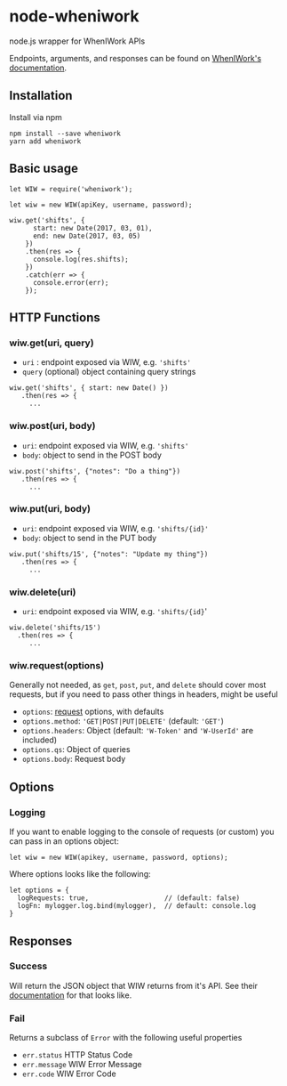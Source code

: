 # node-wheniwork
node.js wrapper for WhenIWork APIs

Endpoints, arguments, and responses can be found on [WhenIWork's documentation](http://dev.wheniwork.com/). 

## Installation  

Install via npm  

```
npm install --save wheniwork
yarn add wheniwork
```

## Basic usage 

```
let WIW = require('wheniwork');

let wiw = new WIW(apiKey, username, password);

wiw.get('shifts', {
      start: new Date(2017, 03, 01),
      end: new Date(2017, 03, 05)
    })
    .then(res => {
      console.log(res.shifts);
    })
    .catch(err => {
      console.error(err);
    });
```

## HTTP Functions 

### wiw.get(uri, query)

* `uri` : endpoint exposed via WIW, e.g. `'shifts'`   
* `query` (optional) object containing query strings  

``` 
wiw.get('shifts', { start: new Date() })
   .then(res => { 
     ...
```

### wiw.post(uri, body)  

* `uri`: endpoint exposed via WIW, e.g. `'shifts'` 
* `body`: object to send in the POST body  

``` 
wiw.post('shifts', {"notes": "Do a thing"})
   .then(res => { 
     ...
```  

### wiw.put(uri, body)  

* `uri`: endpoint exposed via WIW, e.g. `'shifts/{id}'`  
* `body`: object to send in the PUT body  

```
wiw.put('shifts/15', {"notes": "Update my thing"})
   .then(res => { 
     ...
```

### wiw.delete(uri)

* `uri`: endpoint exposed via WIW, e.g. `'shifts/{id}`'

```
wiw.delete('shifts/15')
  .then(res => {  
     ...
```

### wiw.request(options)  

Generally not needed, as `get`, `post`, `put`, and `delete` should cover most requests, but if you need to pass other things in headers, might be useful

* `options`: [request](https://github.com/request/request) options, with defaults
* `options.method`: `'GET|POST|PUT|DELETE'` (default: `'GET'`)  
* `options.headers`: Object (default: `'W-Token'` and `'W-UserId'` are included)
* `options.qs`: Object of queries  
* `options.body`: Request body


## Options

### Logging

If you want to enable logging to the console of requests (or custom) you can pass in an options object:

```  
let wiw = new WIW(apikey, username, password, options); 
```  

Where options looks like the following:  

```
let options = {
  logRequests: true,                   // (default: false)
  logFn: mylogger.log.bind(mylogger),  // default: console.log
}
```



## Responses

### Success

Will return the JSON object that WIW returns from it's API.  See their [documentation](http://dev.wheniwork.com/) for that looks like. 

### Fail 

Returns a subclass of `Error` with the following useful properties  

* `err.status` HTTP Status Code
* `err.message` WIW Error Message
* `err.code` WIW Error Code

